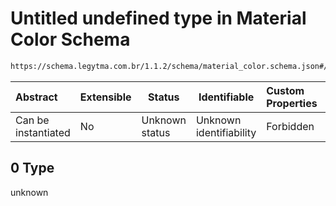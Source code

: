 # Untitled undefined type in Material Color Schema

```txt
https://schema.legytma.com.br/1.1.2/schema/material_color.schema.json#/properties/swatch/examples/0
```




| Abstract            | Extensible | Status         | Identifiable            | Custom Properties | Additional Properties | Access Restrictions | Defined In                                                                                  |
| :------------------ | ---------- | -------------- | ----------------------- | :---------------- | --------------------- | ------------------- | ------------------------------------------------------------------------------------------- |
| Can be instantiated | No         | Unknown status | Unknown identifiability | Forbidden         | Allowed               | none                | [material_color.schema.json\*](../schema/material_color.schema.json) |

## 0 Type

unknown
